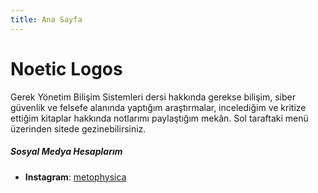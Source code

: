 ```yaml
---
title: Ana Sayfa
---
```

# Noetic Logos

Gerek Yönetim Bilişim Sistemleri dersi hakkında gerekse bilişim, siber güvenlik ve felsefe alanında yaptığım araştırmalar, incelediğim ve kritize ettiğim kitaplar hakkında notlarımı paylaştığım mekân. Sol taraftaki menü üzerinden sitede gezinebilirsiniz.

##### Sosyal Medya Hesaplarım
- **Instagram**: [metophysica](https://www.instagram.com/metophysica)